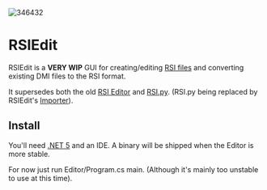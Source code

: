 ![346432](https://raw.githubusercontent.com/space-wizards/RSIEdit/master/logo.png)



# RSIEdit

RSIEdit is a **VERY WIP** GUI for creating/editing [RSI files](https://hackmd.io/@ss14/rsis) and converting existing DMI files to the RSI format. 

It supersedes both the old [RSI Editor](https://github.com/space-wizards/RSI-editor) and [RSI.py](https://github.com/space-wizards/RSI.py). (RSI.py being replaced by RSIEdit's [Importer](https://github.com/space-wizards/RSIEdit/tree/master/Importer)).

## Install

You'll need [.NET 5](https://dotnet.microsoft.com/download) and an IDE. A binary will be shipped when the Editor is more stable.

For now just run Editor/Program.cs main. (Although it's mainly too unstable to use at this time).

